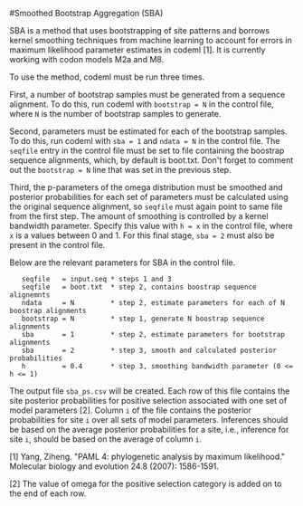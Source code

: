 #Smoothed Bootstrap Aggregation (SBA)

SBA is a method that uses bootstrapping of site patterns and borrows kernel
smoothing techniques from machine learning to account for errors in maximum
likelihood parameter estimates in codeml [1].  It is currently working with
codon models M2a and M8.

To use the method, codeml must be run three times.

First, a number of bootstrap samples must be generated from a sequence alignment.
To do this, run codeml with ```bootstrap = N``` in the control file, where
```N``` is the number of bootstrap samples to generate.

Second, parameters must be estimated for each of the bootstrap samples.  To do
this, run codeml with ```sba = 1``` and ```ndata = N``` in the control file.
The ````seqfile```` entry in the control file must be set to file containing the
boostrap sequence alignments, which, by default is boot.txt.  Don't forget to
comment out the ```bootstrap = N``` line that was set in the previous step.

Third, the p-parameters of the omega distribution must be smoothed and posterior
probabilities for each set of parameters must be calculated using the original
sequence alignment, so ````seqfile```` must again point to same file from the
first step.  The amount of smoothing is controlled by a kernel bandwidth
parameter.  Specify this value with ```h = x``` in the control file, where
```x``` is a values between 0 and 1.  For this final stage, ```sba = 2``` must
also be present in the control file.

Below are the relevant parameters for SBA in the control file.

       seqfile   = input.seq * steps 1 and 3
       seqfile   = boot.txt  * step 2, contains boostrap sequence alignemnts
       ndata     = N         * step 2, estimate parameters for each of N boostrap alignments
       bootstrap = N         * step 1, generate N boostrap sequence alignments
       sba       = 1         * step 2, estimate parameters for bootstrap alignments
       sba       = 2         * step 3, smooth and calculated posterior probabilities
       h         = 0.4       * step 3, smoothing bandwidth parameter (0 <= h <= 1)

The output file ```sba_ps.csv``` will be created.  Each row of this file
contains the site posterior probabilities for positive selection associated with
one set of model parameters [2].  Column ```i``` of the file contains the
posterior probabilities for site ```i``` over all sets of model parameters.
Inferences should be based on the average posterior probabilities for a site,
i.e., inference for site ```i```, should be based on the average of column ```i```.

[1] Yang, Ziheng. "PAML 4: phylogenetic analysis by maximum likelihood." Molecular biology and evolution 24.8 (2007): 1586-1591.

[2] The value of omega for the positive selection category is added on to the end of each row.